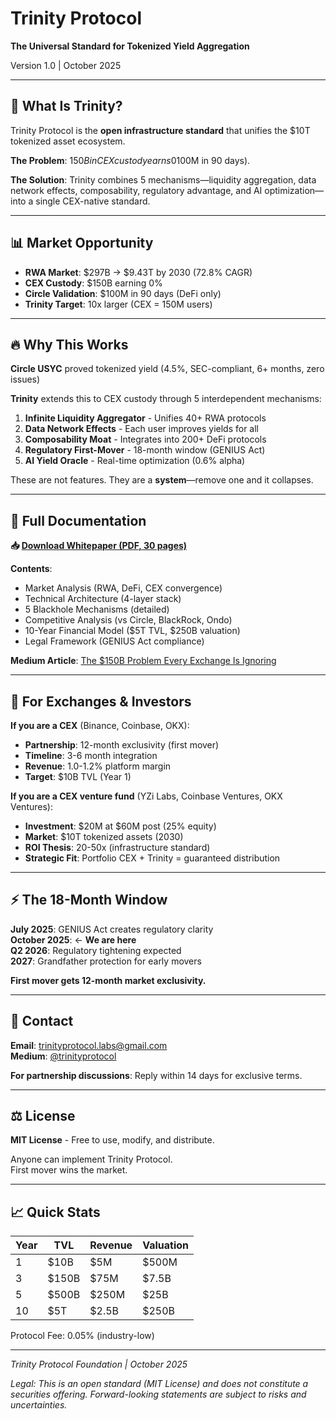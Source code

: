 # Trinity Protocol

**The Universal Standard for Tokenized Yield Aggregation**

Version 1.0 | October 2025

---

## 🎯 What Is Trinity?

Trinity Protocol is the **open infrastructure standard** that unifies the $10T tokenized asset ecosystem.

**The Problem**: $150B in CEX custody earns 0% yield while Circle USYC proves demand ($100M in 90 days).

**The Solution**: Trinity combines 5 mechanisms—liquidity aggregation, data network effects, composability, regulatory advantage, and AI optimization—into a single CEX-native standard.

---

## 📊 Market Opportunity

- **RWA Market**: $297B → $9.43T by 2030 (72.8% CAGR)
- **CEX Custody**: $150B earning 0%
- **Circle Validation**: $100M in 90 days (DeFi only)
- **Trinity Target**: 10x larger (CEX = 150M users)

---

## 🔥 Why This Works

**Circle USYC** proved tokenized yield (4.5%, SEC-compliant, 6+ months, zero issues)

**Trinity** extends this to CEX custody through 5 interdependent mechanisms:

1. **Infinite Liquidity Aggregator** - Unifies 40+ RWA protocols
2. **Data Network Effects** - Each user improves yields for all
3. **Composability Moat** - Integrates into 200+ DeFi protocols
4. **Regulatory First-Mover** - 18-month window (GENIUS Act)
5. **AI Yield Oracle** - Real-time optimization (0.6% alpha)

These are not features. They are a **system**—remove one and it collapses.

---

## 📄 Full Documentation

**📥 [Download Whitepaper (PDF, 30 pages)](./docs/Trinity_Protocol_v1.0.pdf)**

**Contents**:
- Market Analysis (RWA, DeFi, CEX convergence)
- Technical Architecture (4-layer stack)
- 5 Blackhole Mechanisms (detailed)
- Competitive Analysis (vs Circle, BlackRock, Ondo)
- 10-Year Financial Model ($5T TVL, $250B valuation)
- Legal Framework (GENIUS Act compliance)

**Medium Article**: [The $150B Problem Every Exchange Is Ignoring](https://medium.com/@trinityprotocol)

---

## 💼 For Exchanges & Investors

**If you are a CEX** (Binance, Coinbase, OKX):
- **Partnership**: 12-month exclusivity (first mover)
- **Timeline**: 3-6 month integration
- **Revenue**: 1.0-1.2% platform margin
- **Target**: $10B TVL (Year 1)

**If you are a CEX venture fund** (YZi Labs, Coinbase Ventures, OKX Ventures):
- **Investment**: $20M at $60M post (25% equity)
- **Market**: $10T tokenized assets (2030)
- **ROI Thesis**: 20-50x (infrastructure standard)
- **Strategic Fit**: Portfolio CEX + Trinity = guaranteed distribution

---

## ⚡ The 18-Month Window

**July 2025**: GENIUS Act creates regulatory clarity  
**October 2025**: ← **We are here**  
**Q2 2026**: Regulatory tightening expected  
**2027**: Grandfather protection for early movers

**First mover gets 12-month market exclusivity.**

---

## 🔗 Contact

**Email**: trinityprotocol.labs@gmail.com  
**Medium**: [@trinityprotocol](https://medium.com/@trinityprotocol)

**For partnership discussions**: Reply within 14 days for exclusive terms.

---

## ⚖️ License

**MIT License** - Free to use, modify, and distribute.

Anyone can implement Trinity Protocol.  
First mover wins the market.

---

## 📈 Quick Stats

| Year | TVL | Revenue | Valuation |
|------|-----|---------|-----------|
| 1 | $10B | $5M | $500M |
| 3 | $150B | $75M | $7.5B |
| 5 | $500B | $250M | $25B |
| 10 | $5T | $2.5B | $250B |

Protocol Fee: 0.05% (industry-low)

---

*Trinity Protocol Foundation | October 2025*

*Legal: This is an open standard (MIT License) and does not constitute a securities offering. Forward-looking statements are subject to risks and uncertainties.*


